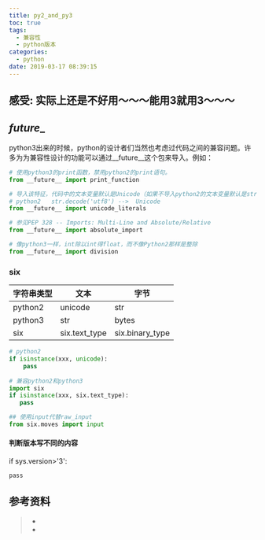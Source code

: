 ```yaml
---
title: py2_and_py3
toc: true
tags:
  - 兼容性
  - python版本
categories:
  - python
date: 2019-03-17 08:39:15
---
```




## 感受: 实际上还是不好用～～～能用3就用3～～～



## **_future__**

python3出来的时候，python的设计者们当然也考虑过代码之间的兼容问题。许多为为兼容性设计的功能可以通过__future__这个包来导入。例如：

```python
# 使用python3的print函数，禁用python2的print语句。
from __future__ import print_function

# 导入该特征，代码中的文本变量默认是Unicode（如果不导入python2的文本变量默认是str）
# python2   str.decode('utf8') -->  Unicode
from __future__ import unicode_literals

# 参见PEP 328 -- Imports: Multi-Line and Absolute/Relative
from __future__ import absolute_import

# 像python3一样，int除以int得float，而不像Python2那样是整除
from __future__ import division
```

### six

| 字符串类型 | 文本          | 字节            |
| ---------- | ------------- | --------------- |
| python2    | unicode       | str             |
| python3    | str           | bytes           |
| six        | six.text_type | six.binary_type |

```python  
# python2
if isinstance(xxx, unicode):
    pass
    
# 兼容python2和python3
import six
if isinstance(xxx, six.text_type):
   pass

## 使用input代替raw_input
from six.moves import input
```

#### 判断版本写不同的内容

if sys.version>'3':

	pass

## 参考资料
> - []()
> - []()
